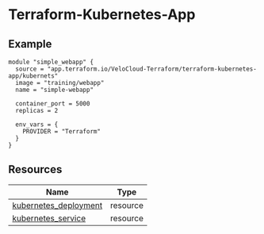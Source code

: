 # Terraform-Kubernetes-App
## Example
```hcl
module "simple_webapp" {
  source = "app.terraform.io/VeloCloud-Terraform/terraform-kubernetes-app/kubernets"
  image = "training/webapp"
  name = "simple-webapp"

  container_port = 5000
  replicas = 2

  env_vars = {
    PROVIDER = "Terraform"
  }
}
```
## Resources
| Name | Type |
|------|------|
| [kubernetes_deployment](https://registry.terraform.io/providers/hashicorp/kubernetes/latest/docs/resources/deployment) | resource |
| [kubernetes_service](https://registry.terraform.io/providers/hashicorp/kubernetes/latest/docs/resources/service) | resource |